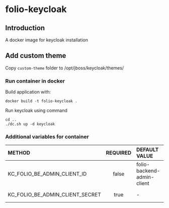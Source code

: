 # folio-keycloak

## Introduction

A docker image for keycloak installation

## Add custom theme 

Copy `custom-theme` folder to /opt/jboss/keycloak/themes/

### Run container in docker

Build application with:

```shell
docker build -t folio-keycloak .
```

Run keycloak using command

```shell
cd ..
./dc.sh up -d keycloak
```

### Additional variables for container

| METHOD                          | REQUIRED | DEFAULT VALUE              | DESCRIPTION                 |
|:--------------------------------|:--------:|:---------------------------|:----------------------------|
| KC_FOLIO_BE_ADMIN_CLIENT_ID     |  false   | folio-backend-admin-client | Folio backend client id     |
| KC_FOLIO_BE_ADMIN_CLIENT_SECRET |   true   | -                          | Folio backend client secret |
